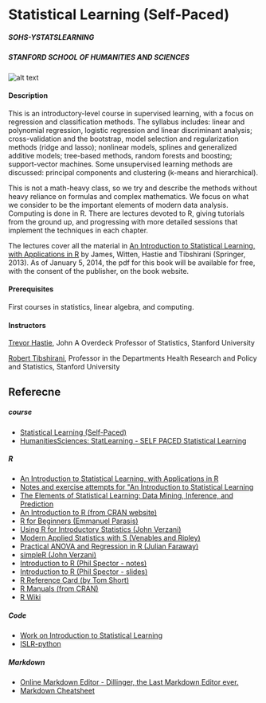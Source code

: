 # Statistical Learning (Self-Paced)
##### SOHS-YSTATSLEARNING
##### STANFORD SCHOOL OF HUMANITIES AND SCIENCES

![alt text](https://online.stanford.edu/sites/default/files/styles/figure_default/public/2018-03/medicine-health-humanities-statistical-learning_sohs-ystatsstatlearning-sp.jpg?itok=RysXH3VC)


#### Description
This is an introductory-level course in supervised learning, with a focus on regression and classification methods. The syllabus includes: linear and polynomial regression, logistic regression and linear discriminant analysis; cross-validation and the bootstrap, model selection and regularization methods (ridge and lasso); nonlinear models, splines and generalized additive models; tree-based methods, random forests and boosting; support-vector machines. Some unsupervised learning methods are discussed: principal components and clustering (k-means and hierarchical).

This is not a math-heavy class, so we try and describe the methods without heavy reliance on formulas and complex mathematics. We focus on what we consider to be the important elements of modern data analysis. Computing is done in R. There are lectures devoted to R, giving tutorials from the ground up, and progressing with more detailed sessions that implement the techniques in each chapter.

The lectures cover all the material in [An Introduction to Statistical Learning, with Applications in R](http://www-bcf.usc.edu/~gareth/ISL/) by James, Witten, Hastie and Tibshirani (Springer, 2013). As of January 5, 2014, the pdf for this book will be available for free, with the consent of the publisher, on the book website.   

#### Prerequisites
First courses in statistics, linear algebra, and computing.

#### Instructors
[Trevor Hastie](https://profiles.stanford.edu/trevor-hastie), John A Overdeck Professor of Statistics, Stanford University

[Robert Tibshirani](https://profiles.stanford.edu/robert-tibshirani), Professor in the Departments Health Research and Policy and Statistics, Stanford University

## Referecne

##### course
- [Statistical Learning (Self-Paced)](https://online.stanford.edu/courses/sohs-ystatslearning-statistical-learning-self-paced)
- [HumanitiesSciences: StatLearning - SELF PACED Statistical Learning](https://lagunita.stanford.edu/courses/HumanitiesSciences/StatLearning/Winter2016/course/)

##### R
- [An Introduction to Statistical Learning, with Applications in R](http://www-bcf.usc.edu/~gareth/ISL/)
- [Notes and exercise attempts for "An Introduction to Statistical Learning](https://github.com/asadoughi/stat-learning/)
- [The Elements of Statistical Learning: Data Mining, Inference, and Prediction](https://web.stanford.edu/~hastie/ElemStatLearn/)
- [An Introduction to R (from CRAN website)](https://cran.r-project.org/doc/manuals/R-intro.pdf)
- [R for Beginners (Emmanuel Parasis)](https://cran.r-project.org/doc/contrib/Paradis-rdebuts_en.pdf)
- [Using R for Introductory Statistics (John Verzani)](https://books.google.com.tw/books?id=jwolc192c5kC&redir_esc=y)
- [Modern Applied Statistics with S (Venables and Ripley)](http://www.stats.ox.ac.uk/pub/MASS4/)
- [Practical ANOVA and Regression in R (Julian Faraway)](https://cran.r-project.org/doc/contrib/Faraway-PRA.pdf)
- [simpleR (John Verzani)](https://cran.r-project.org/doc/contrib/Verzani-SimpleR.pdf)
- [Introduction to R (Phil Spector - notes)](https://www.stat.berkeley.edu/~spector/R.pdf)
- [Introduction to R (Phil Spector - slides)](https://www.stat.berkeley.edu/~spector/Rcourse.pdf)
- [R Reference Card (by Tom Short)](https://cran.r-project.org/doc/contrib/Short-refcard.pdf)
- [R Manuals (from CRAN)](https://cran.r-project.org/manuals.html)
- [R Wiki](https://en.wikibooks.org/wiki/R_Programming)

##### Code
- [Work on Introduction to Statistical Learning](https://github.com/jstjohn/IntroToStatisticalLearningR-)
- [ISLR-python](https://github.com/JWarmenhoven/ISLR-python)

##### Markdown
- [Online Markdown Editor - Dillinger, the Last Markdown Editor ever.](https://dillinger.io/) 
- [Markdown Cheatsheet](https://github.com/adam-p/markdown-here/wiki/Markdown-Cheatsheet)
